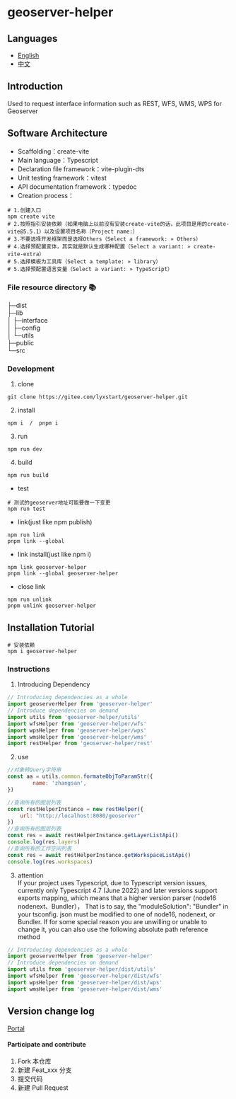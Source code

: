 # geoserver-helper
## Languages

- [English](./README_en.md)
- [中文](./README.md)
## Introduction
Used to request interface information such as REST, WFS, WMS, WPS for Geoserver

## Software Architecture
* Scaffolding：create-vite
* Main language：Typescript
* Declaration file framework：vite-plugin-dts
* Unit testing framework：vitest
* API documentation framework：typedoc
* Creation process：
```shell
# 1.创建入口
npm create vite
# 2.按照指引安装依赖（如果电脑上以前没有安装create-vite的话，此项目是用的create-vite@5.5.1）以及设置项目名称（Project name:）
# 3.不要选择开发框架而是选择Others（Select a framework: » Others）
# 4.选择预配置变体，其实就是默认生成哪种配置（Select a variant: » create-vite-extra）
# 5.选择模板为工具库（Select a template: » library）
# 5.选择预配置语言变量（Select a variant: » TypeScript）
```

### File resource directory 📚
├─dist    
├─lib     
│  ├─interface        
│  ├─config          
│  └─utils            
├─public             
└─src                
### Development
1. clone
```shell
git clone https://gitee.com/lyxstart/geoserver-helper.git
```
2. install
```shell
npm i  /  pnpm i
```
3. run
```shell
npm run dev
```
4. build
```shell
npm run build
```
* test
```shell
# 测试的geoserver地址可能要做一下变更
npm run test
```
* link(just like npm publish)
```shell
npm run link
pnpm link --global
```
* link install(just like npm i)
```shell
npm link geoserver-helper
pnpm link --global geoserver-helper
```
* close link
```shell
npm run unlink
pnpm unlink geoserver-helper
```

## Installation Tutorial
```shell
# 安装依赖
npm i geoserver-helper
```

### Instructions
1.  Introducing Dependency
```javascript
// Introducing dependencies as a whole
import geoserverHelper from 'geoserver-helper'
// Introduce dependencies on demand
import utils from 'geoserver-helper/utils'
import wfsHelper from 'geoserver-helper/wfs'
import wpsHelper from 'geoserver-helper/wps'
import wmsHelper from 'geoserver-helper/wms'
import restHelper from 'geoserver-helper/rest'
```
2.  use
```javascript
//对象转Query字符串
const aa = utils.common.formateObjToParamStr({
        name: 'zhangsan',
})

//查询所有的图层列表
const restHelperInstance = new restHelper({
    url: "http://localhost:8080/geoserver"
})
//查询所有的图层列表
const res = await restHelperInstance.getLayerListApi()
console.log(res.layers)
//查询所有的工作空间列表
const res = await restHelperInstance.getWorkspaceListApi()
console.log(res.workspaces)
```
3. attention  
If your project uses Typescript, due to Typescript version issues, currently only Typescript 4.7 (June 2022) and later versions support exports mapping, which means that a higher version parser (node16 nodenext、Bundler）， That is to say, the "moduleSolution": "Bundler" in your tsconfig. json must be modified to one of node16, nodenext, or Bundler. If for some special reason you are unwilling or unable to change it, you can also use the following absolute path reference method
```javascript
// Introducing dependencies as a whole
import geoserverHelper from 'geoserver-helper'
// Introduce dependencies on demand
import utils from 'geoserver-helper/dist/utils'
import wfsHelper from 'geoserver-helper/dist/wfs'
import wpsHelper from 'geoserver-helper/dist/wps'
import wmsHelper from 'geoserver-helper/dist/wms'
```
## Version change log
[Portal](./CHANGELOG.md)
#### Participate and contribute

1.  Fork 本仓库
2.  新建 Feat_xxx 分支
3.  提交代码
4.  新建 Pull Request
